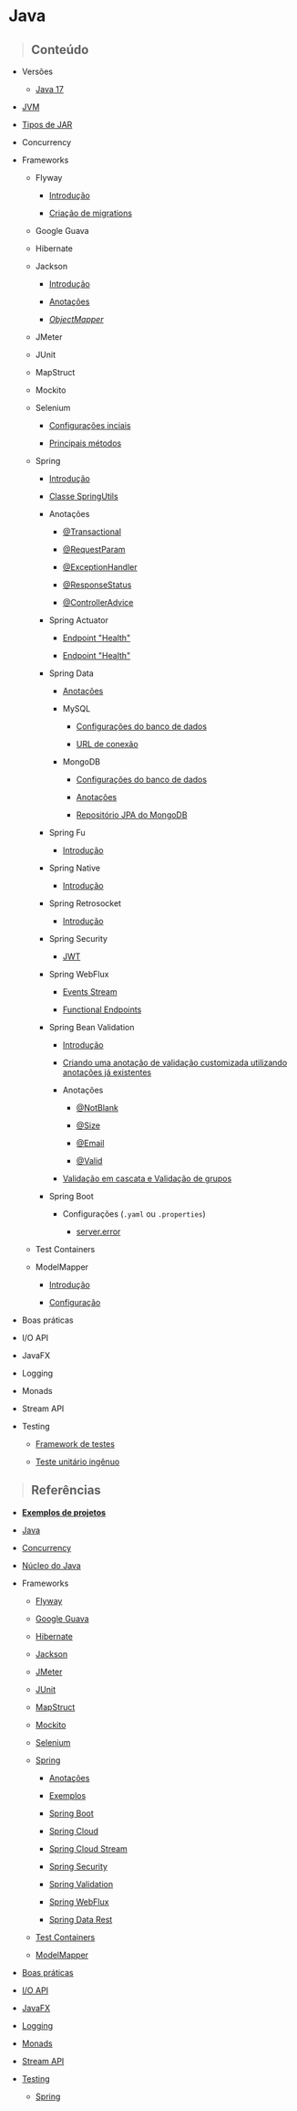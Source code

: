 # Java

> ## **Conteúdo**

- Versões

  - [Java 17](/java/core/version/java-17.md)

- [JVM](/java/core/jvm.md)

- [Tipos de JAR](/java/core/tipos-de-jar.md)

- Concurrency

- Frameworks

  - Flyway

    - [Introdução](/java/frameworks/flyway/introduction.md)

    - [Criação de migrations](/java/frameworks/flyway/creating-migrations.md)

  - Google Guava

  - Hibernate

  - Jackson

    - [Introdução](/java/frameworks/jackson/introduction.md)

    - [Anotações](/java/frameworks/jackson/annotations.md)

    - [_ObjectMapper_](/java/frameworks/jackson/object-mapper.md)

  - JMeter

  - JUnit

  - MapStruct

  - Mockito

  - Selenium

    - [Configurações inciais](/java/frameworks/selenium/configuracoes-iniciais.md)

    - [Principais métodos](/java/frameworks/selenium/principais-metodos.md)

  - Spring

    - [Introdução](/java/frameworks/spring/introducao.md)

    - [Classe SpringUtils](/java/frameworks/spring/spring-utils.md)

    - Anotações

      - [@Transactional](/java/frameworks/spring/annotations/transactional-annotation.md)

      - [@RequestParam](/java/frameworks/spring/annotations/requestparam-annotation.md)

      - [@ExceptionHandler](/java/frameworks/spring/annotations/exceptionhandler-annotation.md)

      - [@ResponseStatus](/java/frameworks/spring/annotations/responsestatus-annotation.md)

      - [@ControllerAdvice](/java/frameworks/spring/annotations/controlleradvice-annotation.md)

    - Spring Actuator

      - [Endpoint "Health"](/java/frameworks/spring/spring-actuator/endpoint-health.md)

      - [Endpoint "Health"](/java/frameworks/spring/spring-actuator/endpoint-health.md)

    - Spring Data

      - [Anotações](/java/frameworks/spring/spring-data/annotations.md)

      - MySQL

        - [Configurações do banco de dados](/java/frameworks/spring/spring-data/mysql/database-configuration.md)

        - [URL de conexão](/java/frameworks/spring/spring-data/mysql/connection-url.md)

      - MongoDB

        - [Configurações do banco de dados](/java/frameworks/spring/spring-data/mongodb/database-configuration.md)

        - [Anotações](/java/frameworks/spring/spring-data/mongodb/annotations.md)

        - [Repositório JPA do MongoDB](/java/frameworks/spring/spring-data/mongodb/repository.md)

    - Spring Fu

      - [Introdução](/java/frameworks/spring/spring-fu/introducao.md)

    - Spring Native

      - [Introdução](/java/frameworks/spring/spring-native/introducao.md)

    - Spring Retrosocket

      - [Introdução](/java/frameworks/spring/spring-retrosocket/introducao.md)

    - Spring Security

      - [JWT](/java/frameworks/spring/spring-security/jwt.md)

    - Spring WebFlux

      - [Events Stream](/java/frameworks/spring/spring-webflux/events-stream.md)

      - [Functional Endpoints](/java/frameworks/spring/spring-webflux/functional-end-points.md)

    - Spring Bean Validation

      - [Introdução](/java/frameworks/spring/spring-bean-validation/introduction.md)

      - [Criando uma anotação de validação customizada utilizando anotações já existentes](/java/frameworks/spring/spring-bean-validation/creating-custom-validation-annotation-using-builtin-annotations.md)

      - Anotações

        - [@NotBlank](/java/frameworks/spring/spring-bean-validation/annotations/notblank-annotation.md)

        - [@Size](/java/frameworks/spring/spring-bean-validation/annotations/size-annotation.md)

        - [@Email](/java/frameworks/spring/spring-bean-validation/annotations/email-annotation.md)

        - [@Valid](/java/frameworks/spring/spring-bean-validation/annotations/valid-annotation.md)

      - [Validação em cascata e Validação de grupos](/java/frameworks/spring/spring-bean-validation/cascade-validation-and-group-validation.md)

    - Spring Boot

      - Configurações (`.yaml` ou `.properties`)

        - [server.error](/java/frameworks/spring/spring-boot/configuration/server/error.md)

  - Test Containers

  - ModelMapper

    - [Introdução](/java/frameworks/modelmapper/introduction.md)

    - [Configuração](/java/frameworks/modelmapper/configuration.md)

- Boas práticas

- I/O API

- JavaFX

- Logging

- Monads

- Stream API

- Testing

  - [Framework de testes](/java/testing/framework-de-testes.md)

  - [Teste unitário ingênuo](/java/testing/teste-unitario-ingenuo.md)

> ## **Referências**

- [**Exemplos de projetos**](/java/project-examples.md)

- [Java](/java/references.md)

- [Concurrency](/java/concurrency/references.md)

- [Núcleo do Java](/java/core/references.md)

- Frameworks

  - [Flyway](/java/frameworks/flyway/references.md)

  - [Google Guava](/java/frameworks/google-guava/references.md)

  - [Hibernate](/java/frameworks/hibernate/references.md)

  - [Jackson](/java/frameworks/jackson/references.md)

  - [JMeter](/java/frameworks/jmeter/references.md)

  - [JUnit](/java/frameworks/junit/references.md)

  - [MapStruct](/java/frameworks/mapstruct/references.md)

  - [Mockito](/java/frameworks/mockito/references.md)

  - [Selenium](/java/frameworks/selenium/references.md)

  - [Spring](/java/frameworks/spring/references.md)

    - [Anotações](/java/frameworks/spring/annotations/references.md)

    - [Exemplos](/java/frameworks/spring/examples/references.md)

    - [Spring Boot](/java/frameworks/spring/spring-boot/references.md)

    - [Spring Cloud](/java/frameworks/spring/spring-cloud/references.md)

    - [Spring Cloud Stream](/java/frameworks/spring/spring-cloud-stream/references.md)

    - [Spring Security](/java/frameworks/spring/spring-security/references.md)

    - [Spring Validation](/java/frameworks/spring/spring-bean-validation/references.md)

    - [Spring WebFlux](/java/frameworks/spring/spring-webflux/references.md)

    - [Spring Data Rest](/java/frameworks/spring/spring-data-rest/references.md)

  - [Test Containers](/java/frameworks/test-containers/references.md)

  - [ModelMapper](/java/frameworks/modelmapper/references.md)

- [Boas práticas](/java/good-practice/references.md)

- [I/O API](/java/io-api/references.md)

- [JavaFX](/java/javafx/references.md)

- [Logging](/java/logging/references.md)

- [Monads](/java/monads/references.md)

- [Stream API](/java/stream-api/references.md)

- [Testing](/java/testing/references.md)

  - [Spring](/java/testing/spring/references.md)
